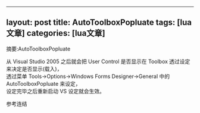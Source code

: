 
---
layout: post
title: AutoToolboxPopluate 
tags: [lua文章]
categories: [lua文章]
---
摘要:AutoToolboxPopluate

  

从 Visual Studio 2005 之后就会把 User Control 是否显示在 Toolbox 透过设定来决定是否显示(载入)，  
透过菜单 Tools->Options->Windows Forms Designer->General 中的 AutoToolboxPopluate
来设定，  
设定完毕之后重新启动 VS 设定就会生效。

参考连结

